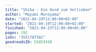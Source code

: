 ```yaml
---
title: "Shiba - Ein Hund zum Verlieben"
author: "Mayumi Muroyama"
date: "2021-04-19T12:00:00+02:00"
started: "2021-04-19T12:00:00+02:00"
finished: "2021-04-23T12:00:00+02:00"
pages: 192
isbn: "3551787581"
goodreadsID: 55853410
---
```


